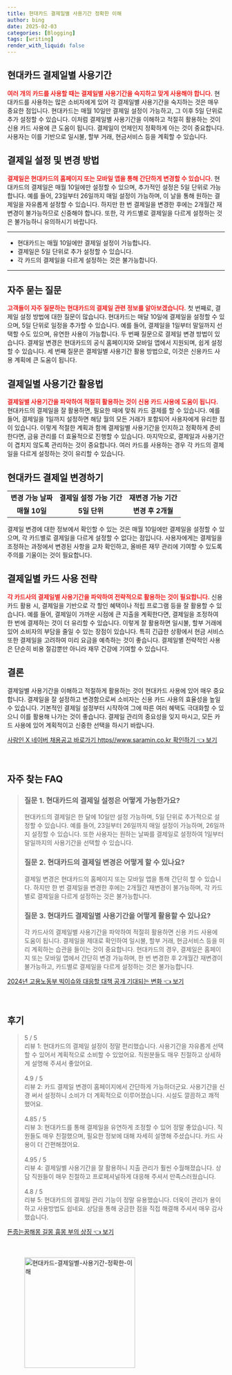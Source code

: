 ```yaml
---
title: 현대카드 결제일별 사용기간 정확한 이해
author: bing
date: 2025-02-03
categories: [Blogging]
tags: [writing]
render_with_liquid: false
---
```



<h2 id='현대카드_결제일별_사용기간'>현대카드 결제일별 사용기간</h2>

<p><b><span style="color: #ee2323;">여러 개의 카드를 사용할 때는 결제일별 사용기간을 숙지하고 맞게 사용해야 합니다.</span></b> 현대카드를 사용하는 많은 소비자에게 있어 각 결제일별 사용기간을 숙지하는 것은 매우 중요한 점입니다. 현대카드는 매월 10일만 결제일 설정이 가능하고, 그 이후 5일 단위로 추가 설정할 수 있습니다. 이처럼 결제일별 사용기간을 이해하고 적절히 활용하는 것이 신용 카드 사용에 큰 도움이 됩니다. 결제일이 언제인지 정확하게 아는 것이 중요합니다. 사용자는 이를 기반으로 일시불, 할부 거래, 현금서비스 등을 계획할 수 있습니다.</p>

<h2 id='결제일_설정_및_변경_방법'>결제일 설정 및 변경 방법</h2>

<p><b><span style="color: #ee2323;">결제일은 현대카드의 홈페이지 또는 모바일 앱을 통해 간단하게 변경할 수 있습니다.</span></b> 현대카드의 결제일은 매월 10일에만 설정할 수 있으며, 추가적인 설정은 5일 단위로 가능합니다. 예를 들어, 23일부터 26일까지 매일 설정이 가능하며, 이 날을 통해 원하는 결제일을 자유롭게 설정할 수 있습니다. 하지만 한 번 결제일을 변경한 후에는 2개월간 재변경이 불가능하므로 신중해야 합니다. 또한, 각 카드별로 결제일을 다르게 설정하는 것은 불가능하니 유의하시기 바랍니다.</p>

<hr />

<ul>
    <li>현대카드는 매월 10일에만 결제일 설정이 가능합니다.</li>
    <li>결제일은 5일 단위로 추가 설정할 수 있습니다.</li>
    <li>각 카드의 결제일을 다르게 설정하는 것은 불가능합니다.</li>
</ul>

<hr />

<h2 id='자주_묻는_질문'>자주 묻는 질문</h2>

<p><b><span style="color: #ee2323;">고객들이 자주 질문하는 현대카드의 결제일 관련 정보를 알아보겠습니다.</span></b> 첫 번째로, 결제일 설정 방법에 대한 질문이 많습니다. 현대카드는 매달 10일에 결제일을 설정할 수 있으며, 5일 단위로 일정을 추가할 수 있습니다. 예를 들어, 결제일을 1일부터 말일까지 선택할 수도 있으며, 유연한 사용이 가능합니다. 두 번째 질문으로 결제일 변경 방법이 있습니다. 결제일 변경은 현대카드의 공식 홈페이지와 모바일 앱에서 지원되며, 쉽게 설정할 수 있습니다. 세 번째 질문은 결제일별 사용기간 활용 방법으로, 이것은 신용카드 사용 계획에 큰 도움이 됩니다.</p>

<h2 id='결제일별_사용기간_활용법'>결제일별 사용기간 활용법</h2>

<p><b><span style="color: #ee2323;">결제일별 사용기간을 파악하여 적절히 활용하는 것이 신용 카드 사용에 도움이 됩니다.</span></b> 현대카드의 결제일을 잘 활용하면, 필요한 때에 맞춰 카드 결제를 할 수 있습니다. 예를 들어, 결제일을 1일까지 설정하면 해당 월의 모든 거래가 포함되어 사용자에게 유리한 점이 있습니다. 이렇게 적절한 계획과 함께 결제일별 사용기간을 인지하고 정확하게 준비한다면, 금융 관리를 더 효율적으로 진행할 수 있습니다. 마지막으로, 결제일과 사용기간이 겹치지 않도록 관리하는 것이 중요합니다. 여러 카드를 사용하는 경우 각 카드의 결제일을 다르게 설정하는 것이 유리할 수 있습니다.</p>

<h2 id='현대카드_결제일_변경하기'>현대카드 결제일 변경하기</h2>

<table>
    <tr>
        <td style="text-align: center; height: 17px;"><b>변경 가능 날짜</b></td>
        <td style="text-align: center; height: 17px;"><b>결제일 설정 가능 기간</b></td>
        <td style="text-align: center; height: 17px;"><b>재변경 가능 기간</b></td>
    </tr>
    <tr>
        <td style="text-align: center; height: 17px;"><b>매월 10일</b></td>
        <td style="text-align: center; height: 17px;"><b>5일 단위</b></td>
        <td style="text-align: center; height: 17px;"><b>변경 후 2개월</b></td>
    </tr>
</table>

<p>결제일 변경에 대한 정보에서 확인할 수 있는 것은 매월 10일에만 결제일을 설정할 수 있으며, 각 카드별로 결제일을 다르게 설정할 수 없다는 점입니다. 사용자에게는 결제일을 조정하는 과정에서 변경된 사항을 교차 확인하고, 올바른 재무 관리에 기여할 수 있도록 주의를 기울이는 것이 필요합니다.</p>

<h2 id='결제일별_카드_사용_전략'>결제일별 카드 사용 전략</h2>

<p><b><span style="color: #ee2323;">각 카드사의 결제일별 사용기간을 파악하여 전략적으로 활용하는 것이 필요합니다.</span></b> 신용 카드 활용 시, 결제일을 기반으로 각 할인 혜택이나 적립 프로그램 등을 잘 활용할 수 있습니다. 예를 들어, 결제일이 가까운 시점에 큰 지출을 계획한다면, 결제일을 조정하여 한 번에 결제하는 것이 더 유리할 수 있습니다. 이렇게 잘 활용하면 일시불, 할부 거래에 있어 소비자의 부담을 줄일 수 있는 장점이 있습니다. 특히 긴급한 상황에서 현금 서비스 또한 결제일을 고려하여 미리 요금을 예측하는 것이 좋습니다. 결제일별 전략적인 사용은 단순히 비용 절감뿐만 아니라 재무 건강에 기여할 수 있습니다.</p>

<h2 id='결론'>결론</h2>

<p>결제일별 사용기간을 이해하고 적절하게 활용하는 것이 현대카드 사용에 있어 매우 중요합니다. 결제일을 잘 설정하고 변경함으로써 소비자는 신용 카드 사용의 효율성을 높일 수 있습니다. 기본적인 결제일 설정부터 시작하여 그에 따른 여러 혜택도 극대화할 수 있으니 이를 활용해 나가는 것이 좋습니다. 결제일 관리의 중요성을 잊지 마시고, 모든 카드 사용에 있어 계획적이고 신중한 선택을 하시기 바랍니다.</p>


<p><a class="click-button" title="사람인 X 네이버 채용공고 바로가기 https//www.saramin.co.kr 확인하기" href="https://adkhouse.github.io/posts/%EC%82%AC%EB%9E%8C%EC%9D%B8-X-%EB%84%A4%EC%9D%B4%EB%B2%84-%EC%B1%84%EC%9A%A9%EA%B3%B5%EA%B3%A0-%EB%B0%94%EB%A1%9C%EA%B0%80%EA%B8%B0-httpswww.saramin.co.kr-%ED%99%95%EC%9D%B8%ED%95%98%EA%B8%B0/" rel="dofollow">사람인 X 네이버 채용공고 바로가기 https//www.saramin.co.kr 확인하기 👈 보기</a></p><br>
<h2 id='자주_찾는_FAQ'>자주 찾는 FAQ</h2>
<div itemscope="" itemtype="https://schema.org/FAQPage"> 
<blockquote> 
<div itemscope="" itemprop="mainEntity" itemtype="https://schema.org/Question"> 
<h3 itemprop="name">질문 1. 현대카드의 결제일 설정은 어떻게 가능한가요?</h3> 
<div itemscope="" itemprop="acceptedAnswer" itemtype="https://schema.org/Answer"> 
<span itemprop="text"> 
<p>현대카드의 결제일은 한 달에 10일만 설정 가능하며, 5일 단위로 추가적으로 설정할 수 있습니다. 예를 들어, 23일부터 26일까지 매일 설정이 가능하며, 26일까지 설정할 수 있습니다. 또한 사용자는 원하는 날짜를 결제일로 설정하여 1일부터 말일까지의 사용기간을 선택할 수 있습니다.</p> 
</span> 
</div> 
</div> 

<div itemscope="" itemprop="mainEntity" itemtype="https://schema.org/Question"> 
<h3 itemprop="name">질문 2. 현대카드의 결제일 변경은 어떻게 할 수 있나요?</h3> 
<div itemscope="" itemprop="acceptedAnswer" itemtype="https://schema.org/Answer"> 
<span itemprop="text"> 
<p>결제일 변경은 현대카드의 홈페이지 또는 모바일 앱을 통해 간단히 할 수 있습니다. 하지만 한 번 결제일을 변경한 후에는 2개월간 재변경이 불가능하며, 각 카드별로 결제일을 다르게 설정하는 것은 불가능합니다.</p> 
</span> 
</div> 
</div> 

<div itemscope="" itemprop="mainEntity" itemtype="https://schema.org/Question"> 
<h3 itemprop="name">질문 3. 현대카드 결제일별 사용기간을 어떻게 활용할 수 있나요?</h3> 
<div itemscope="" itemprop="acceptedAnswer" itemtype="https://schema.org/Answer"> 
<span itemprop="text"> 
<p>각 카드사의 결제일별 사용기간을 파악하여 적절히 활용하면 신용 카드 사용에 도움이 됩니다. 결제일을 제대로 확인하여 일시불, 할부 거래, 현금서비스 등을 미리 계획하는 습관을 들이는 것이 중요합니다. 현대카드의 경우, 결제일은 홈페이지 또는 모바일 앱에서 간단히 변경 가능하며, 한 번 변경한 후 2개월간 재변경이 불가능하고, 카드별로 결제일을 다르게 설정하는 것은 불가능합니다.</p> 
</span> 
</div> 
</div> 
</blockquote> 
</div>
<p><a class="click-button" title="2024년 고용노동부 빅이슈와 대응할 대책 공개 기대되는 변화" href="https://adkhouse.github.io/posts/2024%EB%85%84-%EA%B3%A0%EC%9A%A9%EB%85%B8%EB%8F%99%EB%B6%80-%EB%B9%85%EC%9D%B4%EC%8A%88%EC%99%80-%EB%8C%80%EC%9D%91%ED%95%A0-%EB%8C%80%EC%B1%85-%EA%B3%B5%EA%B0%9C-%EA%B8%B0%EB%8C%80%EB%90%98%EB%8A%94-%EB%B3%80%ED%99%94/" rel="dofollow">2024년 고용노동부 빅이슈와 대응할 대책 공개 기대되는 변화 👈 보기</a></p><br>
<h2 id='후기'>후기</h2>
<div itemscope itemtype="https://schema.org/Product">
  <blockquote>
  <div itemprop="review" itemscope itemtype="https://schema.org/Review">
      <div itemprop="reviewRating" itemscope itemtype="https://schema.org/Rating"> <span itemprop="ratingValue">5</span> / <span itemprop="bestRating">5</span> </div>
      <span itemprop="reviewBody">리뷰 1: 현대카드의 결제일 설정이 정말 편리했습니다. 사용기간을 자유롭게 선택할 수 있어서 계획적으로 소비할 수 있었어요. 직원분들도 매우 친절하고 상세하게 설명해 주셔서 좋았어요.</span>
  </div>
  <br>
  <div itemprop="review" itemscope itemtype="https://schema.org/Review">
      <div itemprop="reviewRating" itemscope itemtype="https://schema.org/Rating"> <span itemprop="ratingValue">4.9</span> / <span itemprop="bestRating">5</span> </div>
      <span itemprop="reviewBody">리뷰 2: 카드 결제일 변경이 홈페이지에서 간단하게 가능하더군요. 사용기간을 신경 써서 설정하니 소비가 더 계획적으로 이루어졌습니다. 시설도 깔끔하고 쾌적했어요.</span>
  </div>
  <br>
  <div itemprop="review" itemscope itemtype="https://schema.org/Review">
      <div itemprop="reviewRating" itemscope itemtype="https://schema.org/Rating"> <span itemprop="ratingValue">4.85</span> / <span itemprop="bestRating">5</span> </div>
      <span itemprop="reviewBody">리뷰 3: 현대카드를 통해 결제일을 유연하게 조정할 수 있어 정말 좋았습니다. 직원들도 매우 친절했으며, 필요한 정보에 대해 자세히 설명해 주셨습니다. 카드 사용이 더 간편해졌어요.</span>
  </div>
  <br>
  <div itemprop="review" itemscope itemtype="https://schema.org/Review">
      <div itemprop="reviewRating" itemscope itemtype="https://schema.org/Rating"> <span itemprop="ratingValue">4.95</span> / <span itemprop="bestRating">5</span> </div>
      <span itemprop="reviewBody">리뷰 4: 결제일별 사용기간을 잘 활용하니 지출 관리가 훨씬 수월해졌습니다. 상담 직원들이 매우 친절하고 프로페셔널하게 대응해 주셔서 만족스러웠습니다.</span>
  </div>
  <br>
  <div itemprop="review" itemscope itemtype="https://schema.org/Review">
      <div itemprop="reviewRating" itemscope itemtype="https://schema.org/Rating"> <span itemprop="ratingValue">4.8</span> / <span itemprop="bestRating">5</span> </div>
      <span itemprop="reviewBody">리뷰 5: 현대카드의 결제일 관리 기능이 정말 유용했습니다. 더욱이 관리가 용이하고 사용방법도 쉽네요. 상담을 통해 궁금한 점을 직접 해결해 주셔서 매우 감사했습니다.</span>
  </div>
  </blockquote>
</div>
<p><a class="click-button" title="돈줍는꿈해몽 길몽 흉몽 부의 상징" href="https://adkhouse.github.io/posts/%EB%8F%88%EC%A4%8D%EB%8A%94%EA%BF%88%ED%95%B4%EB%AA%BD-%EA%B8%B8%EB%AA%BD-%ED%9D%89%EB%AA%BD-%EB%B6%80%EC%9D%98-%EC%83%81%EC%A7%95/" rel="dofollow">돈줍는꿈해몽 길몽 흉몽 부의 상징 👈 보기</a></p><br>
<figure class="image"><img src="https://adkhouse.github.io/assets/img/thumbnail/현대카드-결제일별-사용기간-정확한-이해.webp" alt="현대카드-결제일별-사용기간-정확한-이해" width="256" height="256"></figure>